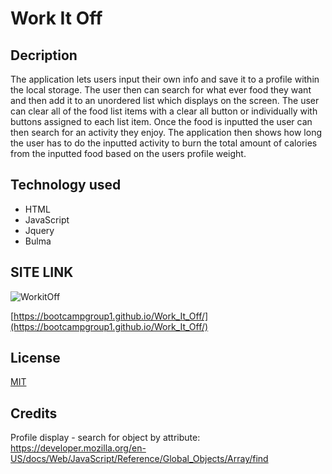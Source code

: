 # Work It Off

## Decription

The application lets users input their own info and save it to a profile within the local storage. The user then can search for what ever food they want and then add it to an unordered list which displays on the screen. The user can clear all of the food list items with a clear all button or individually with buttons assigned to each list item. Once the food is inputted the user can then search for an activity they enjoy. The application then shows how long the user has to do the inputted activity to burn the total amount of calories from the inputted food based on the users profile weight.   

## Technology used

* HTML
* JavaScript
* Jquery
* Bulma



## SITE LINK
![WorkitOff](https://github.com/BootCampGroup1/Work_It_Off/assets/128633609/e44189b6-ed89-49c1-b4d7-3a35831564f9)

[https://bootcampgroup1.github.io/Work_It_Off/](https://bootcampgroup1.github.io/Work_It_Off/)




## License

[MIT](https://choosealicense.com/licenses/mit/)

## Credits

Profile display - search for object by attribute:
https://developer.mozilla.org/en-US/docs/Web/JavaScript/Reference/Global_Objects/Array/find
